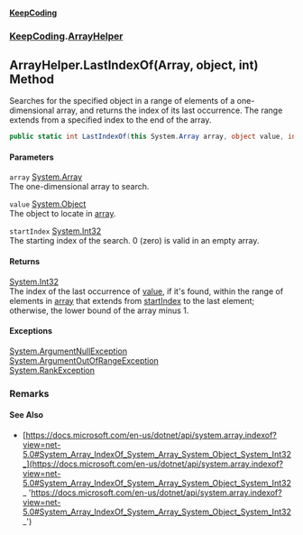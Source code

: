 #### [KeepCoding](index.md 'index')
### [KeepCoding](KeepCoding.md 'KeepCoding').[ArrayHelper](KeepCoding_ArrayHelper.md 'KeepCoding.ArrayHelper')
## ArrayHelper.LastIndexOf(Array, object, int) Method
Searches for the specified object in a range of elements of a one-dimensional array, and returns the index of its last occurrence. The range extends from a specified index to the end of the array.  
```csharp
public static int LastIndexOf(this System.Array array, object value, int startIndex);
```
#### Parameters
<a name='KeepCoding_ArrayHelper_LastIndexOf(System_Array_object_int)_array'></a>
`array` [System.Array](https://docs.microsoft.com/en-us/dotnet/api/System.Array 'System.Array')  
The one-dimensional array to search.
  
<a name='KeepCoding_ArrayHelper_LastIndexOf(System_Array_object_int)_value'></a>
`value` [System.Object](https://docs.microsoft.com/en-us/dotnet/api/System.Object 'System.Object')  
The object to locate in [array](KeepCoding_ArrayHelper_LastIndexOf(System_Array_object_int).md#KeepCoding_ArrayHelper_LastIndexOf(System_Array_object_int)_array 'KeepCoding.ArrayHelper.LastIndexOf(System.Array, object, int).array').
  
<a name='KeepCoding_ArrayHelper_LastIndexOf(System_Array_object_int)_startIndex'></a>
`startIndex` [System.Int32](https://docs.microsoft.com/en-us/dotnet/api/System.Int32 'System.Int32')  
The starting index of the search. 0 (zero) is valid in an empty array.
  
#### Returns
[System.Int32](https://docs.microsoft.com/en-us/dotnet/api/System.Int32 'System.Int32')  
The index of the last occurrence of [value](KeepCoding_ArrayHelper_LastIndexOf(System_Array_object_int).md#KeepCoding_ArrayHelper_LastIndexOf(System_Array_object_int)_value 'KeepCoding.ArrayHelper.LastIndexOf(System.Array, object, int).value'), if it's found, within the range of elements in [array](KeepCoding_ArrayHelper_LastIndexOf(System_Array_object_int).md#KeepCoding_ArrayHelper_LastIndexOf(System_Array_object_int)_array 'KeepCoding.ArrayHelper.LastIndexOf(System.Array, object, int).array') that extends from [startIndex](KeepCoding_ArrayHelper_LastIndexOf(System_Array_object_int).md#KeepCoding_ArrayHelper_LastIndexOf(System_Array_object_int)_startIndex 'KeepCoding.ArrayHelper.LastIndexOf(System.Array, object, int).startIndex') to the last element; otherwise, the lower bound of the array minus 1.
#### Exceptions
[System.ArgumentNullException](https://docs.microsoft.com/en-us/dotnet/api/System.ArgumentNullException 'System.ArgumentNullException')  
[System.ArgumentOutOfRangeException](https://docs.microsoft.com/en-us/dotnet/api/System.ArgumentOutOfRangeException 'System.ArgumentOutOfRangeException')  
[System.RankException](https://docs.microsoft.com/en-us/dotnet/api/System.RankException 'System.RankException')  
### Remarks
#### See Also
- [https://docs.microsoft.com/en-us/dotnet/api/system.array.indexof?view=net-5.0#System_Array_IndexOf_System_Array_System_Object_System_Int32_](https://docs.microsoft.com/en-us/dotnet/api/system.array.indexof?view=net-5.0#System_Array_IndexOf_System_Array_System_Object_System_Int32_ 'https://docs.microsoft.com/en-us/dotnet/api/system.array.indexof?view=net-5.0#System_Array_IndexOf_System_Array_System_Object_System_Int32_')
